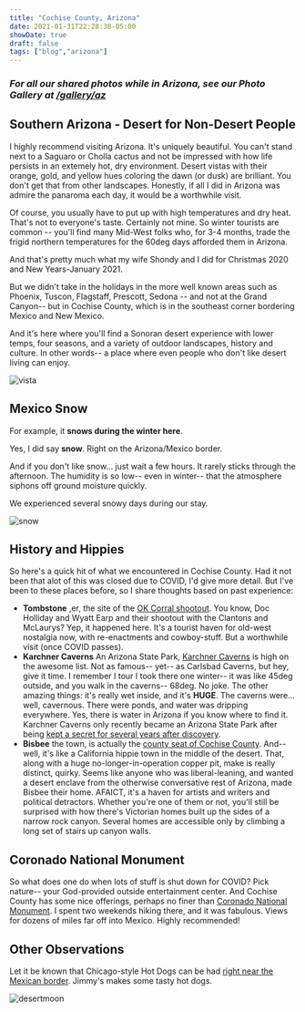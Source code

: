 ```yaml
---
title: "Cochise County, Arizona"
date: 2021-01-31T22:28:38-05:00
showDate: true
draft: false
tags: ["blog","arizona"]
---
```


### *For all our shared photos while in Arizona, see our Photo Gallery at [/gallery/az](/gallery/az)*

## Southern Arizona - Desert for Non-Desert People
I highly recommend visiting Arizona.  It's uniquely beautiful.  You can't stand next to a Saguaro or Cholla cactus and not be impressed with how life persists in an extemely hot, dry environment.  Desert vistas with their orange, gold, and yellow hues coloring the dawn (or dusk) are brilliant.  You don't get that from other landscapes.   Honestly, if all I did in Arizona was admire the panaroma each day, it would be a worthwhile visit.

Of course, you usually have to put up with high temperatures and dry heat.  That's not to everyone's taste.  Certainly not mine. So winter tourists are common -- you'll find many Mid-West folks who, for 3-4 months, trade the frigid northern temperatures for the 60deg days afforded them in Arizona.  

And that's pretty much what my wife Shondy and I did for Christmas 2020 and New Years-January 2021.

But we didn't take in the holidays in the more well known areas such as Phoenix, Tuscon, Flagstaff, Prescott, Sedona -- and not at the Grand Canyon-- but in Cochise County, which is in the southeast corner bordering Mexico and New Mexico.

And it's here where you'll find a Sonoran desert experience with lower temps, four seasons, and a variety of outdoor landscapes, history and culture.  In other words-- a place where even people who don't like desert living can enjoy.

![vista](/gallery/az/az_23.jpg)

## Mexico Snow
For example, it **snows during the winter here**. 

Yes, I did say **snow**.  Right on the Arizona/Mexico border. 

And if you don't like snow... just wait a few hours.  It rarely sticks through the afternoon.  The humidity is so low-- even in winter-- that the atmosphere siphons off ground moisture quickly. 

We experienced several snowy days during our stay.

![snow](/gallery/az/az_6.jpg)

## History and Hippies
So here's a quick hit of what we encountered in Cochise County.   Had it not been that alot of this was closed due to COVID, I'd give more detail.  But I've been to these places before, so I share thoughts based on past experience:

- **Tombstone** ,er, the site of the [OK Corral shootout](https://en.wikipedia.org/wiki/Gunfight_at_the_O.K._Corral).  You know, Doc Holliday and Wyatt Earp and their shootout with the Clantons and McLaurys?  Yep, it happened here.  It's a tourist haven for old-west nostalgia now, with re-enactments and cowboy-stuff.  But a worthwhile visit (once COVID passes).
- **Karchner Caverns** An Arizona State Park, [Karchner Caverns](https://azstateparks.com/kartchner/) is high on the awesome list.  Not as famous-- yet-- as Carlsbad Caverns, but hey, give it time.  I remember I tour I took there one winter-- it was like 45deg outside, and you walk in the caverns-- 68deg.  No joke. The other amazing things:  it's really wet inside, and it's **HUGE**.  The caverns were... well, cavernous.  There were ponds, and water was dripping everywhere.  Yes, there is water in Arizona if you know where to find it.  Karchner Caverns only recently became an Arizona State Park after being [kept a secret for several years after discovery](https://azstateparks.com/kartchner/explore/park-history).
- **Bisbee** the town, is actually the [county seat of Cochise County](https://www.bisbeeaz.gov/).  And-- well, it's like a California hippie town in the middle of the desert.   That, along with a huge no-longer-in-operation copper pit, make is really distinct, quirky.   Seems like anyone who was liberal-leaning, and wanted a desert enclave from the otherwise conversative rest of Arizona, made Bisbee their home.  AFAICT, it's a haven for artists and writers and political detractors.   Whether you're one of them or not,  you'll still be surprised with how there's Victorian homes built up the sides of a narrow rock canyon.  Several homes are accessible only by climbing a long set of stairs up canyon walls.

## Coronado National Monument
So what does one do when lots of stuff is shut down for COVID?  Pick nature-- your God-provided outside entertainment center.  And Cochise County has some nice offerings, perhaps no finer than [Coronado National Monument](https://www.nps.gov/coro/index.htm).  I spent two weekends hiking there, and it was fabulous.  Views for dozens of miles far off into Mexico.  Highly recommended!

## Other Observations
Let it be known that Chicago-style Hot Dogs can be had [right near the Mexican border](https://jimmysbisbee.com/#!/).  Jimmy's makes some tasty hot dogs.

![desertmoon](/gallery/az/az_20.jpg)


